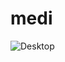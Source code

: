 # medi
![Desktop](https://user-images.githubusercontent.com/66356891/146816884-ad883b88-0bba-4fb7-ac8f-32aed361703e.jpg)
